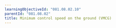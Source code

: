 ```yaml
---
learningObjectiveId: "081.08.02.10"
parentId: "081.08.02"
title: Minimum control speed on the ground (VMCG)
---
```

